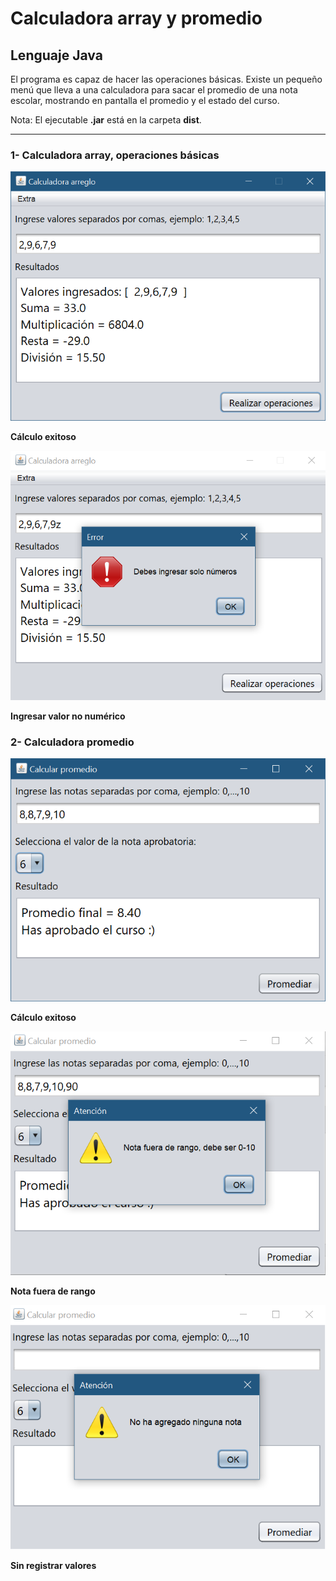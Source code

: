 # Calculadora array y promedio
## Lenguaje Java

El programa es capaz de hacer las operaciones b&aacute;sicas. Existe un peque&ntilde;o men&uacute; que lleva a una calculadora para sacar el promedio de una nota escolar, mostrando en pantalla el promedio y el estado del curso.

Nota: El ejecutable **.jar** está en la carpeta **dist**.

---
### 1- Calculadora array, operaciones b&aacute;sicas

![C&aacute;lculo exitoso](./images/Calculadora_Java_1.PNG)

**C&aacute;lculo exitoso**

![Ingresar valor no num&eacute;rico](./images/Calculadora_Java_2.PNG)

**Ingresar valor no num&eacute;rico**

### 2- Calculadora promedio

![C&aacute;lculo exitoso](./images/Calculadora_Java_3.PNG)

**C&aacute;lculo exitoso**

![Nota fuera de rango](./images/Calculadora_Java_4.PNG)

**Nota fuera de rango**

![Sin registrar valores](./images/Calculadora_Java_5.PNG)

**Sin registrar valores**
